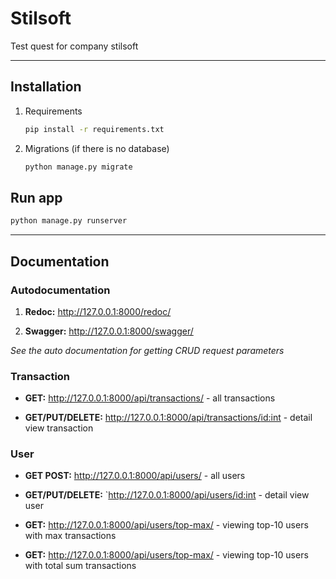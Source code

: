 # Stilsoft

Test quest for company stilsoft

<hr/>

## Installation
1) Requirements
    ```bash
    pip install -r requirements.txt
    ```
   
2) Migrations (if there is no database)
   ```bash
   python manage.py migrate
   ```
   
## Run app
   ```bash 
   python manage.py runserver 
   ```

<hr/>

## Documentation

### Autodocumentation

1) **Redoc:** http://127.0.0.1:8000/redoc/

2) **Swagger:** http://127.0.0.1:8000/swagger/

*See the auto documentation for getting CRUD request parameters*

### Transaction
* **GET:** http://127.0.0.1:8000/api/transactions/ - all transactions

* **GET/PUT/DELETE:** http://127.0.0.1:8000/api/transactions/<id:int> - detail view transaction

### User
* **GET POST:** http://127.0.0.1:8000/api/users/ - all users

* **GET/PUT/DELETE:** `http://127.0.0.1:8000/api/users/<id:int> - detail view user

* **GET:** http://127.0.0.1:8000/api/users/top-max/ - viewing top-10 users with max transactions

* **GET:** http://127.0.0.1:8000/api/users/top-max/ - viewing top-10 users with total sum transactions


